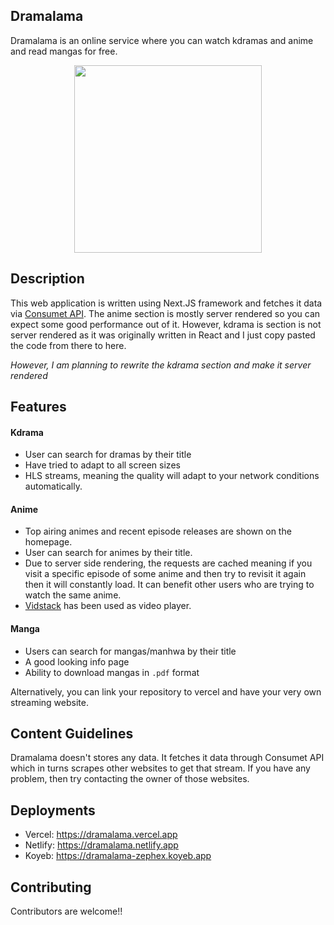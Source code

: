 ## Dramalama

Dramalama is an online service where you can watch kdramas and anime and read mangas for free.

<p align="center">
  <img width="300" height="300" src="https://github.com/real-zephex/Dramalama/assets/143923795/add2af15-7d1a-4185-8c48-c31be488d559">
</p>

## Description

This web application is written using Next.JS framework and fetches it data via [Consumet API](https://github.com/consumet/api.consumet.org). The anime section is mostly server rendered so you can expect some good performance out of it. However, kdrama is section is not server rendered as it was originally written in React and I just copy pasted the code from there to here.

*However, I am planning to rewrite the kdrama section and make it server rendered*

## Features

#### Kdrama
- User can search for dramas by their title
- Have tried to adapt to all screen sizes
- HLS streams, meaning the quality will adapt to your network conditions automatically.

#### Anime
- Top airing animes and recent episode releases are shown on the homepage.
- User can search for animes by their title.
- Due to server side rendering, the requests are cached meaning if you visit a specific episode of some anime and then try to revisit it again then it will constantly load. It can benefit other users who are trying to watch the same anime.
- [Vidstack](https://www.vidstack.io/) has been used as video player.

#### Manga
- Users can search for mangas/manhwa by their title
- A good looking info page
- Ability to download mangas in `.pdf` format

Alternatively, you can link your repository to vercel and have your very own streaming website.

## Content Guidelines

Dramalama doesn't stores any data. It fetches it data through Consumet API which in turns scrapes other websites to get that stream. If you have any problem, then try contacting the owner of those websites.

## Deployments

- Vercel: https://dramalama.vercel.app
- Netlify: https://dramalama.netlify.app
- Koyeb: https://dramalama-zephex.koyeb.app

## Contributing

Contributors are welcome!!


